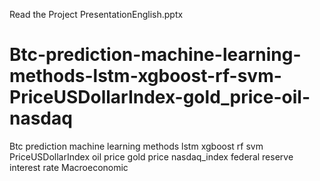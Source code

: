Read the Project PresentationEnglish.pptx
# Btc-prediction-machine-learning-methods-lstm-xgboost-rf-svm-PriceUSDollarIndex-gold_price-oil-nasdaq
Btc prediction machine learning methods lstm xgboost rf svm PriceUSDollarIndex oil price gold price nasdaq_index federal reserve interest rate Macroeconomic
